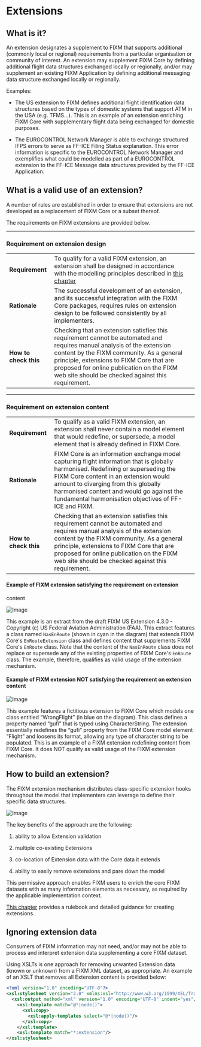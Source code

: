 # Extensions

## What is it?

An extension designates a supplement to FIXM that supports additional
(commonly local or regional) requirements from a particular organisation
or community of interest. An extension may supplement FIXM Core by
defining additional flight data structures exchanged locally or
regionally, and/or may supplement an existing FIXM Application by
defining additional messaging data structure exchanged locally or
regionally.

Examples:

- The US extension to FIXM defines additional flight identification data structures based on the types of domestic systems that support ATM in the USA (e.g. TFMS...). This is an example of an extension enriching FIXM Core with supplementary flight data being exchanged for domestic purposes.

- The EUROCONTROL Network Manager is able to exchange structured IFPS errors to serve as FF-ICE Filing Status explanation. This error information is specific to the EUROCONTROL Network Manager and exemplifies what could be modelled as part of a EUROCONTROL extension to the FF-ICE Message data structures provided by the FF-ICE Application.

## What is a valid use of an extension?

A number of rules are established in order to ensure that extensions are
not developed as a replacement of FIXM Core or a subset thereof.

The requirements on FIXM extensions are provided below.

-----

### Requirement on extension design

| | | |
|-|-|-|
| **Requirement**       | To qualify for a valid FIXM extension, an extension shall be designed in accordance with the modelling principles described in [this chapter](how-to-create-fixm-extension/initial-download-and-setup.md)|
| **Rationale**         | The successful development of an extension, and its successful integration with the FIXM Core packages, requires rules on extension design to be followed consistently by all implementers.|
| **How to check this** | Checking that an extension satisfies this requirement cannot be automated and requires manual analysis of the extension content by the FIXM community. As a general principle, extensions to FIXM Core that are proposed for online publication on the FIXM web site should be checked against this requirement. |


-----

### Requirement on extension content

| | | |
|-|-|-|
| **Requirement**       | To qualify as a valid FIXM extension, an extension shall never contain a model element that would redefine, or supersede, a model element that is already defined in FIXM Core.|
| **Rationale**         | FIXM Core is an information exchange model capturing flight information that is globally harmonised. Redefining or superseding the FIXM Core content in an extension would amount to diverging from this globally harmonised content and would go against the fundamental harmonisation objectives of FF-ICE and FIXM. |
| **How to check this** | Checking that an extension satisfies this requirement cannot be automated and requires manual analysis of the extension content by the FIXM community. As a general principle, extensions to FIXM Core that are proposed for online publication on the FIXM web site should be checked against this requirement.       |

#### Example of FIXM extension satisfying the requirement on extension
content

![Image](.//media/fixm-US-extension.png "Example of FIXM extension satisfying the requirement on extension content")

This example is an extract from the draft FIXM US Extension 4.3.0 - Copyright (c) US Federal Aviation Administration (FAA). This extract features a class named `NasEnRoute` (shown in cyan in the diagram) that extends FIXM Core's `EnRouteExtension` class and defines content that supplements FIXM Core's `EnRoute` class. Note that the content of the `NasEnRoute` class does not replace or supersede any of the existing properties of FIXM Core's `EnRoute` class. The example, therefore, qualifies as valid usage of the extension mechanism.  

#### Example of FIXM extension NOT satisfying the requirement on extension content

![Image](.//media/general-guidance-extensions-02.png "Example of FIXM extension NOT satisfying the requirement on extension content")

This example features a fictitious extension to FIXM Core which models
one class entitled “WrongFlight” (in blue on the diagram). This class
defines a property named “gufi” that is typed using CharacterString. The
extension essentially redefines the “gufi” property from the FIXM Core
model element “Flight” and loosens its format, allowing any type of
character string to be populated. This is an example of a FIXM extension
redefining content from FIXM Core. It does NOT qualify as valid usage of
the FIXM extension mechanism.

## How to build an extension?

The FIXM extension mechanism distributes class-specific extension hooks
throughout the model that implementers can leverage to define their
specific data structures.

![Image](.//media/general-guidance-extensions-03.png)

The key benefits of the approach are the following:

1. ability to allow Extension validation

2. multiple co-existing Extensions

3. co-location of Extension data with the Core data it extends

4. ability to easily remove extensions and pare down the model

This permissive approach enables FIXM users to enrich the core FIXM
datasets with as many information elements as necessary, as required by
the applicable implementation context.

[This chapter](how-to-create-fixm-extension/initial-download-and-setup.md) provides a rulebook and detailed guidance for creating
extensions.

## Ignoring extension data

Consumers of FIXM information may not need, and/or may not be able to
process and interpret extension data supplementing a core FIXM dataset.

Using XSLTs is one approach for removing unwanted Extension data (known
or unknown) from a FIXM XML dataset, as appropriate. An example of an
XSLT that removes all Extension content is provided below:

```xml
<?xml version="1.0" encoding="UTF-8"?>
<xsl:stylesheet version="2.0" xmlns:xsl="http://www.w3.org/1999/XSL/Transform">
  <xsl:output method="xml" version="1.0" encoding="UTF-8" indent="yes"/>
    <xsl:template match="@*|node()">
      <xsl:copy>
        <xsl:apply-templates select="@*|node()"/>
      </xsl:copy>
    </xsl:template>
    <xsl:template match="*:extension"/>
</xsl:stylesheet>
```
